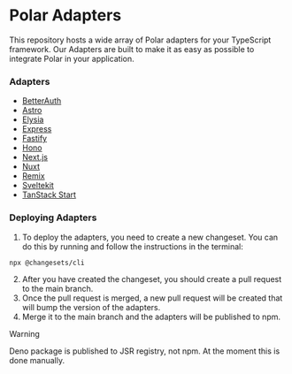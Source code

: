 # Polar Adapters

This repository hosts a wide array of Polar adapters for your TypeScript framework. Our Adapters are built to make it as easy as possible to integrate Polar in your application.

### Adapters

- [BetterAuth](./packages/polar-betterauth)
- [Astro](./packages/polar-astro)
- [Elysia](./packages/polar-elysia)
- [Express](./packages/polar-express)
- [Fastify](./packages/polar-fastify)
- [Hono](./packages/polar-hono)
- [Next.js](./packages/polar-nextjs)
- [Nuxt](./packages/polar-nuxt)
- [Remix](./packages/polar-remix)
- [Sveltekit](./packages/polar-sveltekit)
- [TanStack Start](./packages/polar-tanstack-start)


### Deploying Adapters

1. To deploy the adapters, you need to create a new changeset. You can do this by running and follow the instructions in the terminal:

```bash
npx @changesets/cli
```

2. After you have created the changeset, you should create a pull request to the main branch. 
3. Once the pull request is merged, a new pull request will be created that will bump the version of the adapters.
4. Merge it to the main branch and the adapters will be published to npm.


> [!WARNING]  
> Deno package is published to JSR registry, not npm. At the moment this is done manually.